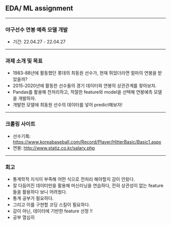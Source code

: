 ## EDA/ ML assignment
---
### 야구선수 연봉 예측 모델 개발
- 기간: 22.04.27 - 22.04.27
---
### 과제 소개 및 목표
- 1983-88년에 활동했던 롯데의 최동원 선수가, 현재 뛰었더라면 얼마의 연봉을 받았을까?
- 2015-2020년에 활동한 선수들의 경기 데이터와 연봉의 상관관계를 찾아보자.
- Pandas를 활용해 전처리하고, 적절한 feature와 model을 선택해 연봉예측 모델을 개발하자.
- 개발한 모델에 최동원 선수의 데이터를 넣어 predict해보자!
---
### 크롤링 사이트
- 선수기록: https://www.koreabaseball.com/Record/Player/HitterBasic/Basic1.aspx
- 연봉: http://www.statiz.co.kr/salary.php
---
### 회고
- 통계학적 지식이 부족해 어떤 식으로 전처리 해야할지 감이 안왔다.
- 잘 다듬어진 데이터만을 활용해 머신러닝을 연습하다, 전혀 상관성이 없는 feature들을 활용하다 보니 어려웠다.
- 통계 공부가 필요하다.
- 그리고 이를 구현할 코딩 스킬이 필요하다.
- 감이 아닌, 데이터에 기반한 feature 선정 !!
- 공부 열심히 
